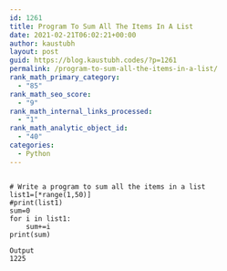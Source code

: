 ```yaml
---
id: 1261
title: Program To Sum All The Items In A List
date: 2021-02-21T06:02:21+00:00
author: kaustubh
layout: post
guid: https://blog.kaustubh.codes/?p=1261
permalink: /program-to-sum-all-the-items-in-a-list/
rank_math_primary_category:
  - "85"
rank_math_seo_score:
  - "9"
rank_math_internal_links_processed:
  - "1"
rank_math_analytic_object_id:
  - "40"
categories:
  - Python
---
```

<pre class="wp-block-code"><code>
# Write a program to sum all the items in a list
list1=&#91;*range(1,50)]
#print(list1)
sum=0
for i in list1:
    sum+=i
print(sum)</code></pre>

<pre class="wp-block-code"><code>Output
1225</code></pre>